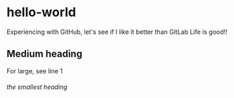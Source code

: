 # hello-world

Experiencing with GitHub, let's see if I like it better than GitLab
Life is good!!

## Medium heading
For large, see line 1
###### the smallest heading
